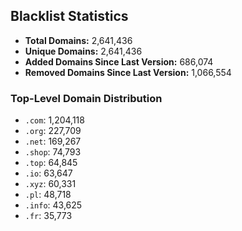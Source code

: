 ## Blacklist Statistics

- **Total Domains:** 2,641,436
- **Unique Domains:** 2,641,436
- **Added Domains Since Last Version:** 686,074
- **Removed Domains Since Last Version:** 1,066,554

### Top-Level Domain Distribution

-  `.com`: 1,204,118
-  `.org`: 227,709
-  `.net`: 169,267
-  `.shop`: 74,793
-  `.top`: 64,845
-  `.io`: 63,647
-  `.xyz`: 60,331
-  `.pl`: 48,718
-  `.info`: 43,625
-  `.fr`: 35,773
